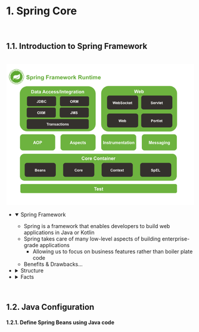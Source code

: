 # 1. Spring Core

<br>

## <a name="1.1"></a> 1.1. Introduction to Spring Framework

<br>

<img src="../res/spring-overview.png" width="600px">

<br>

* <details open>
    <summary>Spring Framework</summary>

    * Spring is a framework that enables developers to build web applications in Java or Kotlin
    * Spring takes care of many low-level aspects of building enterprise-grade applications
        * Allowing us to focus on business features rather than boiler plate code
    * Benefits & Drawbacks... <!-- TODO -->
  </details>

* <details>
    <summary>Structure</summary>

    * The Spring Framework is split into 5 modules:
        * `Core`: Supports core features - dependency injection (DI), validation, i18n and aspect-oriented programming
        * `Data Access`: Supports JTA (Java Transaction API), JPA (Java Persistence API) and JDBC (Java Database Connectivity)
        * `Web`: Supports the Servlet API (Spring MVC) and Reactive API (Spring WebFlux)
        * `Integration`: Supports application integration through JMS (Java Messaging Service)
        * `Testing`: Support for unit and integration testing by way of mocking, fixtures, context management and caching
    * An ecosystem of 'Spring Projects' has grown that is built upon Spring Framework:
        * <!-- TODO -->
  </details>

* <details>
    <summary>Facts</summary>

    * The Spring Framework was created by Rod Johnson in 2003
    * It is an open-source project that is currently maintain by VMWare
  </details>

<br>

## <a name="1.2"></a> 1.2. Java Configuration

#### <a name="1.2.1"></a> 1.2.1. Define Spring Beans using Java code